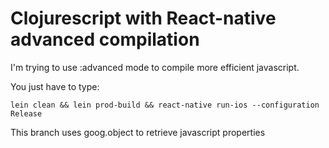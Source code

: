 # Clojurescript with React-native advanced compilation


I'm trying to use :advanced mode to compile more efficient javascript.

You just have to type: 
 
`lein clean && lein prod-build && react-native run-ios --configuration Release`


This branch uses goog.object to retrieve javascript properties 

